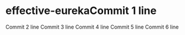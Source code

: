 # effective-eurekaCommit 1 line
Commit 2 line
Commit 3 line
Commit 4 line
Commit 5 line
Commit 6 line
